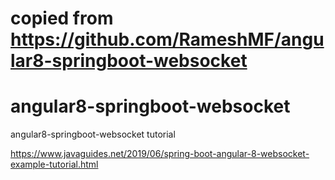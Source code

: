 # copied from https://github.com/RameshMF/angular8-springboot-websocket
# angular8-springboot-websocket
angular8-springboot-websocket tutorial

https://www.javaguides.net/2019/06/spring-boot-angular-8-websocket-example-tutorial.html
